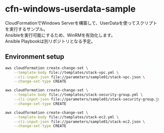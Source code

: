 # cfn-windows-userdata-sample

CloudFormationでWindows Serverを構築して、UserDataを使ってスクリプトを実行するサンプル。  
Ansibleを実行可能にするため、WinRMを有効化します。  
Ansible Playbookは別リポジトリとなる予定。

## Environment setup

```sh
aws cloudformation create-change-set \
    --template-body file://templates/stack-vpc.yml \
    --cli-input-json file://parameters/sample01/stack-vpc.json \
    --change-set-type CREATE

aws cloudformation create-change-set \
    --template-body file://templates/stack-security-group.yml \
    --cli-input-json file://parameters/sample01/stack-security-group.json \
    --change-set-type CREATE

aws cloudformation create-change-set \
    --template-body file://templates/stack-ec2.yml \
    --cli-input-json file://parameters/sample01/stack-ec2.json \
    --change-set-type CREATE
```
